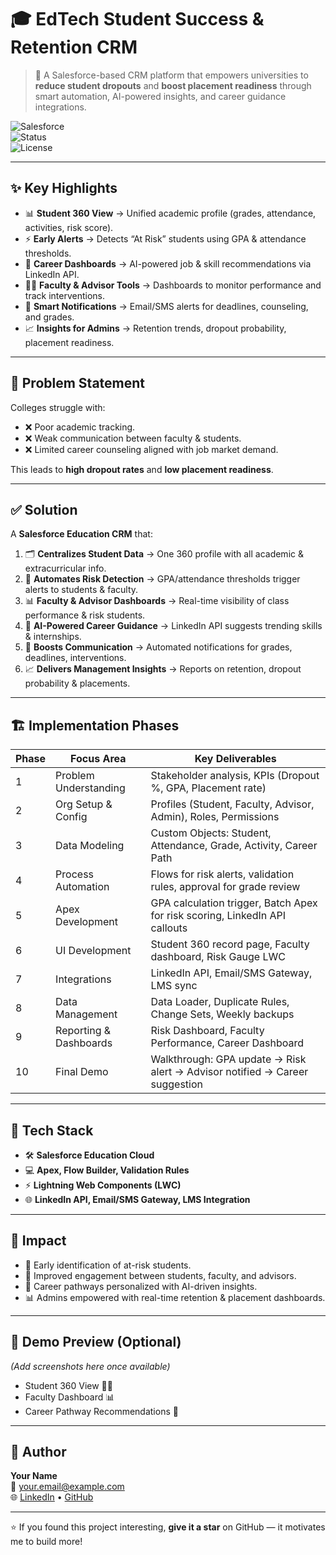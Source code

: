 # 🎓 EdTech Student Success & Retention CRM  

> 🚀 A Salesforce-based CRM platform that empowers universities to **reduce student dropouts** and **boost placement readiness** through smart automation, AI-powered insights, and career guidance integrations.  

![Salesforce](https://img.shields.io/badge/Salesforce-CRM-blue?logo=salesforce)  
![Status](https://img.shields.io/badge/Status-In%20Progress-green)  
![License](https://img.shields.io/badge/License-MIT-yellow)  

---

## ✨ Key Highlights
- 📊 **Student 360 View** → Unified academic profile (grades, attendance, activities, risk score).  
- ⚡ **Early Alerts** → Detects “At Risk” students using GPA & attendance thresholds.  
- 🎯 **Career Dashboards** → AI-powered job & skill recommendations via LinkedIn API.  
- 🧑‍🏫 **Faculty & Advisor Tools** → Dashboards to monitor performance and track interventions.  
- 📢 **Smart Notifications** → Email/SMS alerts for deadlines, counseling, and grades.  
- 📈 **Insights for Admins** → Retention trends, dropout probability, placement readiness.  

---

## 🚨 Problem Statement
Colleges struggle with:  
- ❌ Poor academic tracking.  
- ❌ Weak communication between faculty & students.  
- ❌ Limited career counseling aligned with job market demand.  

This leads to **high dropout rates** and **low placement readiness**.  

---

## ✅ Solution
A **Salesforce Education CRM** that:  

1. 🗂 **Centralizes Student Data** → One 360 profile with all academic & extracurricular info.  
2. 🚨 **Automates Risk Detection** → GPA/attendance thresholds trigger alerts to students & faculty.  
3. 📊 **Faculty & Advisor Dashboards** → Real-time visibility of class performance & risk students.  
4. 🤖 **AI-Powered Career Guidance** → LinkedIn API suggests trending skills & internships.  
5. 📢 **Boosts Communication** → Automated notifications for grades, deadlines, interventions.  
6. 📈 **Delivers Management Insights** → Reports on retention, dropout probability & placements.  

---

## 🏗 Implementation Phases  

| Phase | Focus Area | Key Deliverables |
|-------|------------|------------------|
| 1 | Problem Understanding | Stakeholder analysis, KPIs (Dropout %, GPA, Placement rate) |
| 2 | Org Setup & Config | Profiles (Student, Faculty, Advisor, Admin), Roles, Permissions |
| 3 | Data Modeling | Custom Objects: Student, Attendance, Grade, Activity, Career Path |
| 4 | Process Automation | Flows for risk alerts, validation rules, approval for grade review |
| 5 | Apex Development | GPA calculation trigger, Batch Apex for risk scoring, LinkedIn API callouts |
| 6 | UI Development | Student 360 record page, Faculty dashboard, Risk Gauge LWC |
| 7 | Integrations | LinkedIn API, Email/SMS Gateway, LMS sync |
| 8 | Data Management | Data Loader, Duplicate Rules, Change Sets, Weekly backups |
| 9 | Reporting & Dashboards | Risk Dashboard, Faculty Performance, Career Dashboard |
| 10 | Final Demo | Walkthrough: GPA update → Risk alert → Advisor notified → Career suggestion |

---

## 🚀 Tech Stack
- 🛠 **Salesforce Education Cloud**  
- 💻 **Apex, Flow Builder, Validation Rules**  
- ⚡ **Lightning Web Components (LWC)**  
- 🌐 **LinkedIn API, Email/SMS Gateway, LMS Integration**  

---

## 🌟 Impact
- 🎯 Early identification of at-risk students.  
- 📢 Improved engagement between students, faculty, and advisors.  
- 🤖 Career pathways personalized with AI-driven insights.  
- 📊 Admins empowered with real-time retention & placement dashboards.  

---

## 📸 Demo Preview (Optional)
*(Add screenshots here once available)*  
- Student 360 View 🧑‍🎓  
- Faculty Dashboard 📊  
- Career Pathway Recommendations 🎯  

---

## 👤 Author
**Your Name**  
📧 your.email@example.com  
🌐 [LinkedIn](https://www.linkedin.com/) • [GitHub](https://github.com/)  

---

⭐ If you found this project interesting, **give it a star** on GitHub — it motivates me to build more!  
